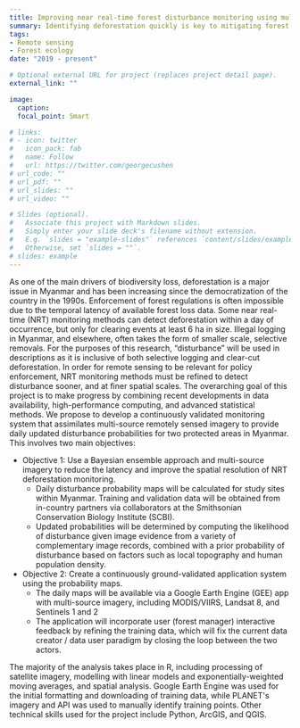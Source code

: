 ```yaml
---
title: Improving near real-time forest disturbance monitoring using multi-source satellite data
summary: Identifying deforestation quickly is key to mitigating forest loss around the world. We believe leveraging the availability of near-instantaneous satellite data can both help effectively monitor without being computationally intensive and be accessible to relevant stakeholders.
tags:
- Remote sensing
- Forest ecology
date: "2019 - present"

# Optional external URL for project (replaces project detail page).
external_link: ""

image:
  caption: 
  focal_point: Smart

# links:
# - icon: twitter
#   icon_pack: fab
#   name: Follow
#   url: https://twitter.com/georgecushen
# url_code: ""
# url_pdf: ""
# url_slides: ""
# url_video: ""

# Slides (optional).
#   Associate this project with Markdown slides.
#   Simply enter your slide deck's filename without extension.
#   E.g. `slides = "example-slides"` references `content/slides/example-slides.md`.
#   Otherwise, set `slides = ""`.
# slides: example
---
```


As one of the main drivers of biodiversity loss, deforestation is a major issue in Myanmar and has been increasing since the democratization of the country in the 1990s. Enforcement of forest regulations is often impossible due to the temporal latency of available forest loss data. Some near real-time (NRT) monitoring methods can detect deforestation within a day of occurrence, but only for clearing events at least 6 ha in size. Illegal logging in Myanmar, and elsewhere, often takes the form of smaller scale, selective removals. For the purposes of this research, “disturbance” will be used in descriptions as it is inclusive of both selective logging and clear-cut deforestation. In order for remote sensing to be relevant for policy enforcement, NRT monitoring methods must be refined to detect disturbance sooner, and at finer spatial scales. The overarching goal of this project is to make progress by combining recent developments in data availability, high-performance computing, and advanced statistical methods. We propose to develop a continuously validated monitoring system that assimilates multi-source remotely sensed imagery to provide daily updated disturbance probabilities for two protected areas in Myanmar. This involves two main objectives:
- Objective 1: Use a Bayesian ensemble approach and multi-source imagery to reduce the latency and improve the spatial resolution of NRT deforestation monitoring.
    - Daily disturbance probability maps will be calculated for study sites within Myanmar. Training and validation data will be obtained from in-country partners via collaborators at the Smithsonian Conservation Biology Institute (SCBI).
    - Updated probabilities will be determined by computing the likelihood of disturbance given image evidence from a variety of complementary image records, combined with a prior probability of disturbance based on factors such as local topography and human population density.
- Objective 2: Create a continuously ground-validated application system using the probability maps.
    - The daily maps will be available via a Google Earth Engine (GEE) app with multi-source imagery, including MODIS/VIIRS, Landsat 8, and Sentinels 1 and 2
    - The application will incorporate user (forest manager) interactive feedback by refining the training data, which will fix the current data creator / data user paradigm by closing the loop between the two actors.
    
The majority of the analysis takes place in R, including processing of satellite imagery, modelling with linear models and exponentially-weighted moving averages, and spatial analysis. Google Earth Engine was used for the initial formatting and downloading of training data, while PLANET's imagery and API was used to manually identify training points. Other technical skills used for the project include Python, ArcGIS, and QGIS.
